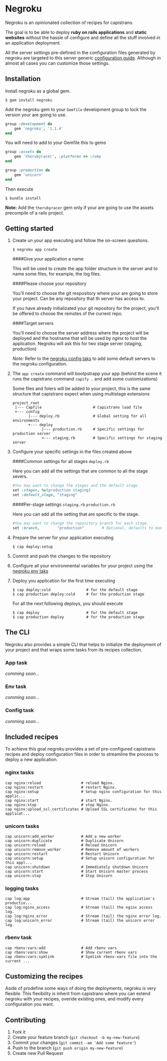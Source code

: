 Negroku
=======

Negroku is an opinionated collection of recipes for capistrano.

The goal is to be able to deploy **ruby on rails applications** and **static websites** without the hassle of configure and define all the stuff involved in an application deployment.

All the server settings pre-defined in the configuration files generated by negroku are targeted to this server generic [configuration guide](https://github.com/platanus/guides/tree/master/deployment). Although in almost all cases you can customize those settings.

Installation
------------

Install negroku as a global gem.

```shell
$ gem install negroku
```

Add the negroku gem to your `Gemfile` development group to lock the version your are going to use.

```ruby
group :development do
    gem 'negroku', '1.1.4'
end
```

You will need to add to your Gemfile this to gems

```ruby
group :assets do
    gem 'therubyracer', :platforms => :ruby
end

group :production do
    gem 'unicorn'
end
```

Then execute

```shell
$ bundle install
```

**Note:** Add the `therubyracer` gem only if your are going to use the assets precompile of a rails project.

## Getting started

1. Create un your app executing and follow the on-screen questions.

    ```
    $ negroku app create
    ```

    ####Give your application a name

    This will be used to create the app folder structure in the server and to name some files, for example, the log files.


    ####Please choose your repository

    You'll need to choose the git respository where your are going to store your project. Can be any repository that th server has access to.

    If you have already initializated your git repository for the project, you'll be offered to choose the remotes of the current repo.

    ####Target servers

    You'll need to choose the server address where the project will be deployed and the hostname that will be used by *nginx* to host the application. Negroku will ask this for two stage server (staging, production)

    *Note:* Refer to the [negroku config taks](#config-task) to add some default servers to the negroku configuration.


1. The `app create` command will bootpstrapp your app (behind the scene it runs the capistrano command `capify .` and add some customizations)

    Some files and folers will be added to your project, this is the same structure that capistrano expect when using multistage extensions

    ```
    project_root
     |--- Capfile                       # Capistrano load file
     +--- config
           |--- deploy.rb               # Global setting for all environments
           +--- deploy
                 |--- production.rb     # Specific settings for production server
                 +--- staging.rb        # Specific settings for staging server
    ```

1. Configure your specific settings in the files created above

    ####Common settings for all stages `deploy.rb`

    Here you can add all the settings that are common to all the stage severs.

    ```ruby
    #You may want to change the stages and the default stage
    set :stages, %w(production staging)
    set :default_stage, "staging"
    ```


    ####Per-stage settings `staging.rb` `production.rb`

    Here you can add all the setting that are specific to the stage.

    ```ruby
    #You may want to change the repository branch for each stage.
    set :branch,        "production"        # Optional, defaults to master
    ```


1. Prepare the server for your application executing

    ```shell
    $ cap deploy:setup
    ```

1. Commit and push the changes to the repository

1. Configure all your environmental variables for your project using the [negroku env taks](#env-task)

1. Deploy you application for the first time executing

    ```shell
    $ cap deploy:cold                # for the default stage
    $ cap production deploy:cold     # for the production stage
    ```

    For all the next following deploys, you should execute

    ```shell
    $ cap deploy                     # for the default stage
    $ cap production deploy          # for the production stage
    ```

The CLI
-------

Negroku also provides a simple CLI that helps to initialize the deployment of your project and that wraps some tasks from its recipes collection.

### App task

*comming soon...*

### Env task

*comming soon...*

### Config task

*comming soon...*

Included recipes
----------------

To achieve this goal negroku provides a set of pre-configured capistrano recipes and deploy configuration files in order to streamline the process to deploy a new application.

### nginx tasks

```
cap nginx:reload                  # reload Nginx.
cap nginx:restart                 # restart Nginx.
cap nginx:setup                   # Setup nginx configuration for this applic...
cap nginx:start                   # start Nginx.
cap nginx:stop                    # stop Nginx.
cap nginx:upload_ssl_certificates # Upload SSL certificates for this applicat...
```

### unicorn tasks

```
cap unicorn:add_worker            # Add a new worker
cap unicorn:duplicate             # Duplicate Unicorn
cap unicorn:reload                # Reload Unicorn
cap unicorn:remove_worker         # Remove amount of workers
cap unicorn:restart               # Restart Unicorn
cap unicorn:setup                 # Setup unicorn configuration for this appl...
cap unicorn:shutdown              # Immediately shutdown Unicorn
cap unicorn:start                 # Start Unicorn master process
cap unicorn:stop                  # Stop Unicorn
```

### logging tasks

```
cap log:app                       # Stream (tail) the application's productio...
cap log:nginx_access              # Stream (tail) the nginx access log.
cap log:nginx_error               # Stream (tail) the nginx error log.
cap log:unicorn_error             # Stream (tail) the unicorn error log.
```

### rbenv task

```
cap rbenv:vars:add                # Add rbenv vars
cap rbenv:vars:show               # Show current rbenv vars
cap rbenv:vars:symlink            # Symlink rbenv-vars file into the current ...
```


Customizing the recipes
-----------------------

Aside of prodefine some ways of doing the deployments, negroku is very flexible. This flexibility is inherit from capistrano where you can extend negroku with your recipes, overide existing ones, and modify every configuration you want.

Contributing
------------

1. Fork it
2. Create your feature branch (`git checkout -b my-new-feature`)
3. Commit your changes (`git commit -am 'Add some feature'`)
4. Push to the branch (`git push origin my-new-feature`)
5. Create new Pull Request



